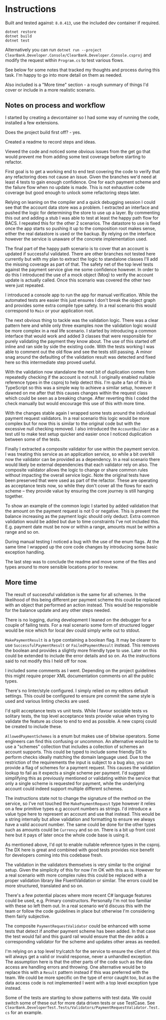 # Instructions

Built and tested against: `8.0.413`, use the included dev container if required.

```
dotnet restore
dotnet build
dotnet test
```

Alternatively you can run `dotnet run --project ClearBank.Developer.Console/ClearBank.Developer.Console.csproj` and modify the request within `Program.cs` to test various flows.

See below for some notes that tracked my thoughts and process during this task. I'm happy to go into more detail on them as needed.

Also included is a "More time" section - a rough summary of things I'd cover or include in a more realistic scenario.

## Notes on process and workflow

I started by creating a devcontainer so I had some way of running the code, installed a few extensions.

Does the project build first off? - yes.

Created a readme to record steps and ideas.

Viewed the code and noticed some obvious issues from the get go that would prevent me from adding some test coverage before starting to refactor.

First goal is to get a working end to end test covering the code to verify that any refactoring does not cause an issue. Given the branches we'd need at least 4 tests to gain enough confidence. One for each payment scheme and the failure flow when no update is made. This is not exhaustive code coverage but good enough to unlock some refactoring steps later.

Relying on leaning on the compiler and a quick debugging session I could see that the account data store was a problem. I extracted an interface and pushed the logic for determining the store to use up a layer. By commenting this out and adding a stub I was able to test at least the happy path flow for BACS. I repeated this for the other 2 scenarios. The datastore to use is fixed once the app starts so pushing it up to the composition root makes sense, either the real datastore is used or the backup. By relying on the interface however the service is unaware of the concrete implementation used.

The final part of the happy path scenario is to cover that an account is updated if successful validated. There are other branches not tested here currently but with my plan to extract the logic to standalone classes I'll add the missing coverage as part of that. The safety net of the top level tests against the payment service give me some confidence however. In order to do this I introduced the use of a mock object (Moq) to verify the account update is actually called. Once this scenario was covered the other two were just repeated.

I introduced a console app to run the app for manual verification. While the automated tests are easier this just ensures I don't break the object graph and provides some extra compile type safety. In a real scenario this would correspond to `Main` or your application root.

The next obvious thing to tackle was the validation logic. There was a clear pattern here and while only three examples now the validation logic would be more complex in a real life scenario. I started by introducing a common interface that would work and added 3 classes that were responsible for purely validating the payment they know about. The use of this started off inline and ran side by side the existing code. With the tests working I was able to comment out the old flow and see the tests still passing. A minor snag around the defaulting of the validation result was detected and fixed here so this intermediate step proved useful.

With the validation now standalone the next bit of duplication comes from repeatedly checking if the account is not null. I originally enabled nullable reference types in the csproj to help detect this. I'm quite a fan of this in TypeScript so this was a simple way to achieve a similar setup, however it dawned on me after that this causes changes within the request class which could be seen as a breaking change. After reverting this I coded the check manually but would encourage this use of this with more time.

With the changes stable again I wrapped some tests around the individual payment request validators. In a real scenario this logic would be more complex but for now this is similar to the original code but with the excessive null checking removed. I also introduced the `AccountBuilder` as a test util to make test setup quicker and easier once I noticed duplication between some of the tests.

Finally I extracted a composite validator for use within the payment service. I was treating this service as an application service, so while a bit overkill now the validator can be provided as a dependency. In a real scenario there would likely be external dependencies that each validator rely on also. The composite validator allows the logic to change or share common rules without impacting the overall service logic. Note the original tests have been preserved that were used as part of the refactor. These are operating as acceptance tests now, so while they don't cover all the flows for each scheme – they provide value by ensuring the core journey is still hanging together.

To show an example of the common logic I started by added validation that the amount on the payment request is not 0 or negative. This is prevent the balance increasing as the payment logic should only deduct. Extra common validation would be added but due to time constraints I've not included this. E.g. payment date must be now or within a range, amounts must be within a range and so on.

During manual testing I noticed a bug with the use of the enum flags. At the same time I wrapped up the core code changes by introducing some basic exception handling.

The last step was to conclude the readme and move some of the files and types around to more sensible locations prior to review.

## More time

The result of successful validation is the same for all schemes. In the likelihood of this being different per payment scheme this could be replaced with an object that performed an action instead. This would be responsible for the balance update and any other steps needed.

There is no logging, during development I leaned on the debugger for a couple of failing tests. For a real scenario some form of structured logger would be nice which for local dev could simply write out to stdout.

`MakePaymentResult` is a type containing a boolean flag. It may be clearer to use `SuccessfulPaymentResult` or `FailedPaymentResult` instead. This removes the boolean and provides a slightly more friendly type to use. Later on this could be extended to include the error details and so on. As the instructions said to not modify this I held off for now.

I included some comments as I went. Depending on the project guidelines this might require proper XML documentation comments on all the public types.

There's no linter/style configured. I simply relied on my editors default settings. This could be configured to ensure pre commit the same style is used and various linting checks are used.

I'd split acceptance tests vs unit tests. While I favour sociable tests vs solitary tests, the top level acceptance tests provide value when trying to validate the feature as close to end to end as possible. A new csproj could be created to include these.

`AllowedPaymentSchemes` is a enum but makes use of bitwise operators. Some engineers can find this confusing or uncommon. An alternative would be to use a "schemes" collection that includes a collection of schemes an account supports. This could be typed to include some friendly DX to perform checks ideally matching the domain language used. Due to the restriction of the requirements the input is subject to a bug also, you can provide a flag of schemes for a payment request. This causes the validation lookup to fail as it expects a single scheme per payment. I'd suggest simplifying this as previously mentioned or validating within the service that only a single scheme is requested for payment, while the underlying account could indeed support multiple different schemes.

The instructions state not to change the signature of the method on the service, so I've not touched the `MakePaymentRequest` type however it relies on a few primitive types e.g account numbers as strings. I'd introduce a value type here to represent an account and use that instead. This would be a string internally but allow validation and formatting to ensure we always have a valid account number. The same could be done for the other types such as amounts could be `Currency` and so on. There is a bit up front cost here but it pays of later once the whole code base is using it.

As mentioned above, I'd opt to enable nullable reference types in the csproj. The DX here is great and combined with good tests provides nice benefit for developers coming into this codebase fresh.

The validation in the validators themselves is very similar to the original setup. Given the simplicity of this for now I'm OK with this as is. However for a real scenario with more complex rules this could be replaced with a proper validation library like FluentValidation or similar. The errors could be more structured, translated and so on.

There's a few potential places where more recent C# language features could be used, e.g. Primary constructors. Personally I'm not too familiar with these so left them out. In a real scenario we'd discuss this with the team or follow the code guidelines in place but otherwise I'm considering them fairly subjective.

The composite `PaymentRequestValidator` could be enhanced with some tests that detect if another payment scheme has been added. In that case the test would fail and this guard rail would ensure that the dev adds a corresponding validator for the scheme and updates other areas as needed.

I'm relying on a top level try/catch for the service to ensure the client of this will always get a valid or invalid response, never a unhandled exception. The assumption here is that the other parts of the code such as the data access are handling errors and throwing. One alternative would be to replace this with a `Result` pattern instead if this was preferred with the team. We could be more specific on the type of error caught too, but as the data access code is not implemented I went with a top level exception type instead.

Some of the tests are starting to show patterns with test data. We could switch some of these out for more data driven tests or use TestCase. See
`ClearBank.DeveloperTest.Tests/Validators/PaymentRequestValidator.Test.cs` for an example.
